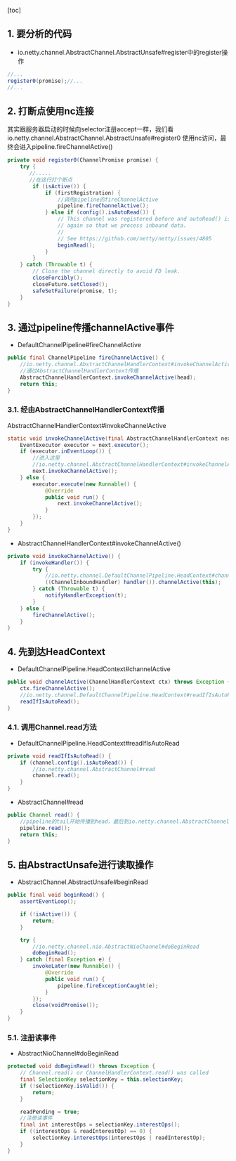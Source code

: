 [toc]

 
## 1. 要分析的代码
- io.netty.channel.AbstractChannel.AbstractUnsafe#register中的register操作
```java
//...
register0(promise);//...
//...
```
## 2. 打断点使用nc连接
其实跟服务器启动的时候向selector注册accept一样，我们看io.netty.channel.AbstractChannel.AbstractUnsafe#register0
使用nc访问，最终会进入pipeline.fireChannelActive()
```java
private void register0(ChannelPromise promise) {
    try {
       //.....
       //在这行打个断点
        if (isActive()) {
            if (firstRegistration) {
                //调用pipeline的fireChannelActive
                pipeline.fireChannelActive();
            } else if (config().isAutoRead()) {
                // This channel was registered before and autoRead() is set. This means we need to begin read
                // again so that we process inbound data.
                //
                // See https://github.com/netty/netty/issues/4805
                beginRead();
            }
        }
    } catch (Throwable t) {
        // Close the channel directly to avoid FD leak.
        closeForcibly();
        closeFuture.setClosed();
        safeSetFailure(promise, t);
    }
}
```


## 3. 通过pipeline传播channelActive事件
- DefaultChannelPipeline#fireChannelActive

```java
public final ChannelPipeline fireChannelActive() {
	//io.netty.channel.AbstractChannelHandlerContext#invokeChannelActive(io.netty.channel.AbstractChannelHandlerContext)
	//通过AbstractChannelHandlerContext传播
    AbstractChannelHandlerContext.invokeChannelActive(head);
    return this;
}
```


### 3.1. 经由AbstractChannelHandlerContext传播
AbstractChannelHandlerContext#invokeChannelActive

```java
static void invokeChannelActive(final AbstractChannelHandlerContext next) {
    EventExecutor executor = next.executor();
    if (executor.inEventLoop()) {
    	//进入这里
    	//io.netty.channel.AbstractChannelHandlerContext#invokeChannelActive()
        next.invokeChannelActive();
    } else {
        executor.execute(new Runnable() {
            @Override
            public void run() {
                next.invokeChannelActive();
            }
        });
    }
}
```


- AbstractChannelHandlerContext#invokeChannelActive()

```java
private void invokeChannelActive() {
    if (invokeHandler()) {
        try {
        	//io.netty.channel.DefaultChannelPipeline.HeadContext#channelActive
            ((ChannelInboundHandler) handler()).channelActive(this);
        } catch (Throwable t) {
            notifyHandlerException(t);
        }
    } else {
        fireChannelActive();
    }
}
```


## 4. 先到达HeadContext
- DefaultChannelPipeline.HeadContext#channelActive

```java
public void channelActive(ChannelHandlerContext ctx) throws Exception {
	ctx.fireChannelActive();
	//io.netty.channel.DefaultChannelPipeline.HeadContext#readIfIsAutoRead
	readIfIsAutoRead();
}
```


### 4.1. 调用Channel.read方法
- DefaultChannelPipeline.HeadContext#readIfIsAutoRead

```java
private void readIfIsAutoRead() {
    if (channel.config().isAutoRead()) {
    	//io.netty.channel.AbstractChannel#read
        channel.read();
    }
}

```

- AbstractChannel#read

```java
public Channel read() {
	//pipeline的tail开始传播到head，最后到io.netty.channel.AbstractChannel.AbstractUnsafe#beginRead
    pipeline.read();
    return this;
}

```

## 5. 由AbstractUnsafe进行读取操作
- AbstractChannel.AbstractUnsafe#beginRead

```java
public final void beginRead() {
    assertEventLoop();

    if (!isActive()) {
        return;
    }

    try {
    	//io.netty.channel.nio.AbstractNioChannel#doBeginRead
        doBeginRead();
    } catch (final Exception e) {
        invokeLater(new Runnable() {
            @Override
            public void run() {
                pipeline.fireExceptionCaught(e);
            }
        });
        close(voidPromise());
    }
}

```

### 5.1. 注册读事件
- AbstractNioChannel#doBeginRead

```java
protected void doBeginRead() throws Exception {
    // Channel.read() or ChannelHandlerContext.read() was called
    final SelectionKey selectionKey = this.selectionKey;
    if (!selectionKey.isValid()) {
        return;
    }

    readPending = true;
	//注册读事件
    final int interestOps = selectionKey.interestOps();
    if ((interestOps & readInterestOp) == 0) {
        selectionKey.interestOps(interestOps | readInterestOp);
    }
}

```
